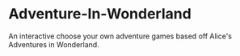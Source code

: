 # Adventure-In-Wonderland

An interactive choose your own adventure games based off Alice's Adventures in Wonderland.
